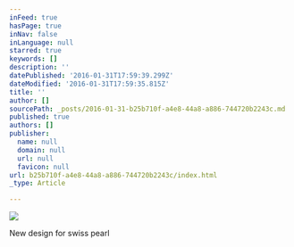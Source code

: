 ```yaml
---
inFeed: true
hasPage: true
inNav: false
inLanguage: null
starred: true
keywords: []
description: ''
datePublished: '2016-01-31T17:59:39.299Z'
dateModified: '2016-01-31T17:59:35.815Z'
title: ''
author: []
sourcePath: _posts/2016-01-31-b25b710f-a4e8-44a8-a886-744720b2243c.md
published: true
authors: []
publisher:
  name: null
  domain: null
  url: null
  favicon: null
url: b25b710f-a4e8-44a8-a886-744720b2243c/index.html
_type: Article

---
```

![](https://s3-us-west-2.amazonaws.com/the-grid-img/p/a8179c4210a0e5e07ef9351281692e8d7693c797.jpg)

New design for swiss pearl